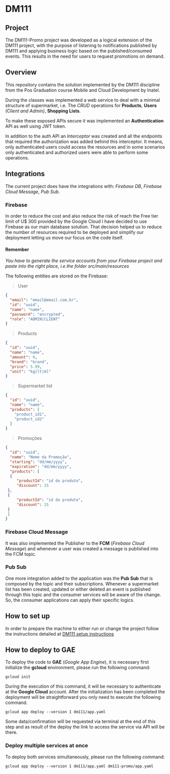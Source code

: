 # DM111

## Project

The DM111-Promo project was developed as a logical extension of the DM111 project, with the purpose of listening to 
notifications published by DM111 and applying business logic based on the published/consumed events. This results 
in the need for users to request promotions on demand.

## Overview 

This repository contains the solution implemented by the DM111 discipline from the Pos Graduation course Mobile and 
Cloud Development by Inatel.

During the classes was implemented a web service to deal with a minimal structure of supermarket, i.e. The _CRUD_ 
operations for **Products**, **Users** _(Client and Admin)_, **Shopping Lists**.

To make these exposed APIs secure it was implemented an **Authentication** API as well using JWT token. 

In addition to the auth API an _Interceptor_ was created and all the endpoints that required the authorization was 
added behind this interceptor. It means, only authenticated users could access the resources and in some scenarios only
authenticated and authorized users were able to perform some operations.

## Integrations

The current project does have the integrations with: _Firebase DB_, _Firebase Cloud Message_, _Pub Sub_.

### Firebase

In order to reduce the cost and also reduce the risk of reach the Free tier limit of U$ 300 provided by the Google Cloud
I have decided to use Firebase as our main database solution. That decision helped us to reduce the number of resources
required to be deployed and simplify our deployment letting us move our focus on the code itself.

#### Remember
_You have to generate the service accounts from your Firebase project and paste into the right place, i.e.the folder_
_src/main/resources_

The following entities are stored on the Firebase:

> User
```json
{
  "email": "email@email.com.br",
  "id": "uuid",
  "name": "name",
  "password": "encrypted",
  "role": "ADMIN|CLIENT"
}
```

> Products
```json
{
  "id": "uuid",
  "name": "name",
  "amount": 0,
  "brand": "brand",
  "price": 5.99,
  "unit": "kg|lt|ml"
}
```

> Supermarket list
```json
{
  "id": "uuid",
  "name": "name",
  "products": [
    "product_id1",
    "product_id2"
  ]
}
```
>Promoções
```json
{
  "id": "uuid",
  "name": "Nome da Promoção",
  "starting": "dd/mm/yyyy",
  "expiration": "dd/mm/yyyy",
  "products": [
  {
     "productId": "id do produto",
     "discount": 15 
 },
 {
     "productId": "id do produto",
     "discount": 15 
 }
 ]
}
```

### Firebase Cloud Message

It was also implemented the Publisher to the **FCM** (_Firebase Cloud Message_) and whenever a user was created a message
is published into the FCM topic.

### Pub Sub

One more integration added to the application was the **Pub Sub** that is composed by the topic and their subscriptions.
Whenever a supermarket list has been created, updated or either deleted an event is published through this topic and the
consumer services will be aware of the change. So, the consumer applications can apply their specific logics.

## How to set up

In order to prepare the machine to either run or change the project follow the instructions detailed at 
[DM111 setup instructions](DM111-setup.md)

## How to deploy to GAE

To deploy the code to **GAE** (_Google App Engine_), it is necessary first initialize the **gcloud** environment, please run
the following command:

```
gcloud init
```

During the execution of this command, it will be necessary to authenticate at the **Google Cloud** account. After the 
initialization has been completed the deployment will be straightforward you only need to execute the following command.

```
gcloud app deploy --version 1 dm111/app.yaml
```

Some data/confirmation will be requested via terminal at the end of this step and as result of the deploy the link to access
the service via API will be there.

### Deploy multiple services at once

To deploy both services simultaneously, please run the following command:

```
gcloud app deploy --version 1 dm111/app.yaml dm111-promo/app.yaml
```
